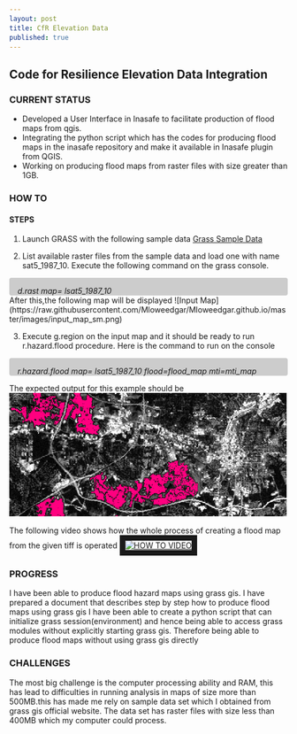 ```yaml
---
layout: post
title: CfR Elevation Data
published: true
---
```


## Code for Resilience Elevation Data Integration


### CURRENT STATUS
* Developed a User Interface in Inasafe to facilitate production of flood maps from qgis.
* Integrating the python script which has the codes for producing flood maps in the inasafe repository and make it available in Inasafe plugin  from QGIS.
* Working on producing flood maps from raster files with size greater than 1GB.

### HOW TO 

#### STEPS

1. Launch GRASS with the following sample data [Grass Sample Data](https://grass.osgeo.org/grass64/manuals/helptext.html)

2. List available raster files from the sample data and load one 
with name sat5_1987_10.
Execute the following command on the grass console.
<div style="font-style:italic; background-color:#CCC; border-radius:4px; padding:3% 2% 0 3%;">
   d.rast map= lsat5_1987_10
</div>
After this,the following map will be displayed
![Input Map](https://raw.githubusercontent.com/Mloweedgar/Mloweedgar.github.io/master/images/input_map_sm.png)

3. Execute g.region on the input map and it should be ready to run r.hazard.flood procedure.
Here is the command to run on the console
<div style="font-style:italic; background-color:#CCC; border-radius:4px; padding:3% 2% 0 3%;">
r.hazard.flood map= lsat5_1987_10  flood=flood_map mti=mti_map
</div>

The expected output for this example should be 
![Flood Map](https://raw.githubusercontent.com/Mloweedgar/Mloweedgar.github.io/master/images/flood_hazard_map.png)



The following video shows how the whole process of creating a flood map from the given tiff is operated
<a href="http://www.youtube.com/watch?feature=player_embedded&v=1ctU3jJewrk=youtu.be
" target="_blank"><img src="http://img.youtube.com/vi/1ctU3jJewrk=youtu.be/0.jpg" 
alt="HOW TO VIDEO" width="240" height="180" border="10" />
</a>



### PROGRESS 
I have been able to produce flood hazard maps using grass gis. I have prepared a document that describes step by step how to produce flood maps using grass gis
I have been able to create a python script that can initialize grass session(environment) and hence being able to access grass modules without explicitly starting grass gis. Therefore being able to produce flood maps without using grass gis directly


### CHALLENGES
The most big challenge is the computer processing ability and RAM, this has lead to difficulties in running analysis in maps of size more than 500MB.this has made me rely on sample data set which I obtained from grass gis official website. The data set has raster files with size less than 400MB which my computer could process.
